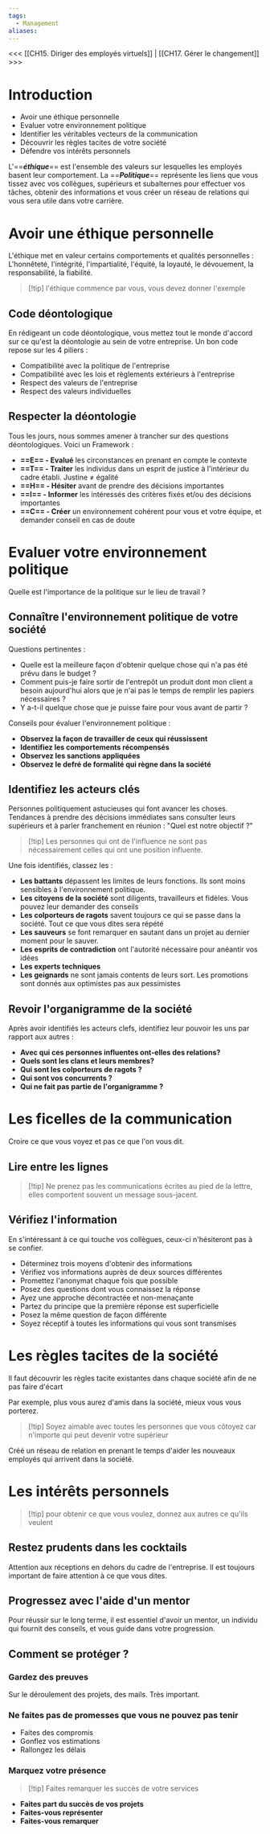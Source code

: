 ```yaml
---
tags:
  - Management
aliases:
---
```

<<< [[CH15. Diriger des employés virtuels]] | [[CH17. Gérer le changement]] >>>


# Introduction
- Avoir une éthique personnelle
- Evaluer votre environnement politique
- Identifier les véritables vecteurs de la communication
- Découvrir les règles tacites de votre société
- Défendre vos intérêts personnels

L'==***éthique***== est l'ensemble des valeurs sur lesquelles les employés basent leur comportement.
La ==***Politique***== représente les liens que vous tissez avec vos collègues, supérieurs et subalternes pour effectuer vos tâches, obtenir des informations et vous créer un réseau de relations qui vous sera utile dans votre carrière.

# Avoir une éthique personnelle
L'éthique met en valeur certains comportements et qualités personnelles : L'honnêteté, l'intégrité, l'impartialité, l'équité, la loyauté, le dévouement, la responsabilité, la fiabilité.

>[!tip] l'éthique commence par vous, vous devez donner l'exemple

## Code déontologique
En rédigeant un code déontologique, vous mettez tout le monde d'accord sur ce qu'est la déontologie au sein de votre entreprise. Un bon code repose sur les 4 piliers :
- Compatibilité avec la politique de l'entreprise
- Compatibilité avec les lois et règlements extérieurs à l'entreprise
- Respect des valeurs de l'entreprise
- Respect des valeurs individuelles

## Respecter la déontologie
Tous les jours, nous sommes amener à trancher sur des questions déontologiques. Voici un Framework : 
- **==E== - Evalué** les circonstances en prenant en compte le contexte
- **==T== - Traiter** les individus dans un esprit de justice à l'intérieur du cadre établi. Justine ≠ égalité
- **==H== - Hésiter** avant de prendre des décisions importantes
- **==I== - Informer** les intéressés des critères fixés et/ou des décisions importantes
- **==C== - Créer** un environnement cohérent pour vous et votre équipe, et demander conseil en cas de doute

# Evaluer votre environnement politique
Quelle est l'importance de la politique sur le lieu de travail ?
## Connaître l'environnement politique de votre société
Questions pertinentes : 
- Quelle est la meilleure façon d'obtenir quelque chose qui n'a pas été prévu dans le budget ?
- Comment puis-je faire sortir de l'entrepôt un produit dont mon client a besoin aujourd'hui alors que je n'ai pas le temps de remplir les papiers nécessaires ?
- Y a-t-il quelque chose que je puisse faire pour vous avant de partir ?

Conseils pour évaluer l'environnement politique : 
- **Observez la façon de travailler de ceux qui réussissent**
- **Identifiez les comportements récompensés**
- **Observez les sanctions appliquées**
- **Observez le defré de formalité qui règne dans la société**

## Identifiez les acteurs clés
Personnes politiquement astucieuses qui font avancer les choses.
Tendances à prendre des décisions immédiates sans consulter leurs supérieurs et à parler franchement en réunion : "Quel est notre objectif ?"

> [!tip] Les personnes qui ont de l'influence ne sont pas nécessairement celles qui ont une position influente.

Une fois identifiés, classez les : 
- **Les battants** dépassent les limites de leurs fonctions. Ils sont moins sensibles à l'environnement politique.
- **Les citoyens de la société** sont diligents, travailleurs et fidèles. Vous pouvez leur demander des conseils
- **Les colporteurs de ragots** savent toujours ce qui se passe dans la société. Tout ce que vous dites sera répété
- **Les sauveurs** se font remarquer en sautant dans un projet au dernier moment pour le sauver.
- **Les esprits de contradiction** ont l'autorité nécessaire pour anéantir vos idées
- **Les experts techniques**
- **Les geignards** ne sont jamais contents de leurs sort. Les promotions sont donnés aux optimistes pas aux pessimistes

## Revoir l'organigramme de la société
Après avoir identifiés les acteurs clefs, identifiez leur pouvoir les uns par rapport aux autres : 
- **Avec qui ces personnes influentes ont-elles des relations?**
- **Quels sont les clans et leurs membres?**
- **Qui sont les colporteurs de ragots ?**
- **Qui sont vos concurrents ?**
- **Qui ne fait pas partie de l'organigramme ?**

# Les ficelles de la communication
Croire ce que vous voyez et pas ce que l'on vous dit.
## Lire entre les lignes

>[!tip] Ne prenez pas les communications écrites au pied de la lettre, elles comportent souvent un message sous-jacent.

## Vérifiez l'information
En s'intéressant à ce qui touche vos collègues, ceux-ci n'hésiteront pas à se confier.
- Déterminez trois moyens d'obtenir des informations
- Vérifiez vos informations auprès de deux sources différentes
- Promettez l'anonymat chaque fois que possible
- Posez des questions dont vous connaissez la réponse
- Ayez une approche décontractée et non-menaçante
- Partez du principe que la première réponse est superficielle
- Posez la même question de façon différente
- Soyez réceptif à toutes les informations qui vous sont transmises

# Les règles tacites de la société
Il faut découvrir les règles tacite existantes dans chaque société afin de ne pas faire d'écart

Par exemple, plus vous aurez d'amis dans la société, mieux vous vous porterez.

>[!tip] Soyez aimable avec toutes les personnes que vous côtoyez car n'importe qui peut devenir votre supérieur

Créé un réseau de relation en prenant le temps d'aider les nouveaux employés qui arrivent dans la société.

# Les intérêts personnels

>[!tip] pour obtenir ce que vous voulez, donnez aux autres ce qu'ils veulent

## Restez prudents dans les cocktails
Attention aux réceptions en dehors du cadre de l'entreprise. Il est toujours important de faire attention à ce que vous dites.

## Progressez avec l'aide d'un mentor
Pour réussir sur le long terme, il est essentiel d'avoir un mentor, un individu qui fournit des conseils, et vous guide dans votre progression.

## Comment se protéger ?
### Gardez des preuves
Sur le déroulement des projets, des mails. Très important.

### Ne faites pas de promesses que vous ne pouvez pas tenir
- Faites des compromis
- Gonflez vos estimations
- Rallongez les délais

### Marquez votre présence

>[!tip] Faites remarquer les succès de votre services

- **Faites part du succès de vos projets** 
- **Faites-vous représenter**
- **Faites-vous remarquer**
